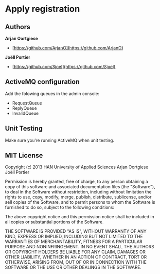 # Apply registration

## Authors

**Arjan Oortgiese**

+ [https://github.com/ArjanO](https://github.com/ArjanO)

**Joëll Portier**

+ [https://github.com/Sjoel](https://github.com/Sjoel)

## ActiveMQ configuration

Add the folowing queues in the admin console:
+ RequestQueue
+ ReplyQueue
+ InvalidQueue

## Unit Testing
Make sure you're running ActiveMQ when unit testing.

## MIT License
Copyright (c) 2013 HAN University of Applied Sciences
Arjan Oortgiese
Joëll Portier


Permission is hereby granted, free of charge, to any person
obtaining a copy of this software and associated documentation
files (the "Software"), to deal in the Software without
restriction, including without limitation the rights to use,
copy, modify, merge, publish, distribute, sublicense, and/or sell
copies of the Software, and to permit persons to whom the
Software is furnished to do so, subject to the following
conditions:

The above copyright notice and this permission notice shall be
included in all copies or substantial portions of the Software.

THE SOFTWARE IS PROVIDED "AS IS", WITHOUT WARRANTY OF ANY KIND,
EXPRESS OR IMPLIED, INCLUDING BUT NOT LIMITED TO THE WARRANTIES
OF MERCHANTABILITY, FITNESS FOR A PARTICULAR PURPOSE AND
NONINFRINGEMENT. IN NO EVENT SHALL THE AUTHORS OR COPYRIGHT
HOLDERS BE LIABLE FOR ANY CLAIM, DAMAGES OR OTHER LIABILITY,
WHETHER IN AN ACTION OF CONTRACT, TORT OR OTHERWISE, ARISING
FROM, OUT OF OR IN CONNECTION WITH THE SOFTWARE OR THE USE OR
OTHER DEALINGS IN THE SOFTWARE.
